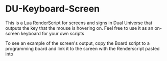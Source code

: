 # DU-Keyboard-Screen
This is a Lua RenderScript for screens and signs in Dual Universe that outputs the key that the mouse is hovering on. Feel free to use it as an on-screen keyboard for your own scripts

To see an example of the screen's output, copy the Board script to a programming board and link it to the screen with the Renderscript pasted into
